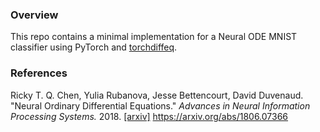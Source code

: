 ### Overview
This repo contains a minimal implementation for a Neural ODE MNIST classifier using PyTorch and [torchdiffeq](https://github.com/rtqichen/torchdiffeq).

### References
Ricky T. Q. Chen, Yulia Rubanova, Jesse Bettencourt, David Duvenaud. "Neural Ordinary Differential Equations." *Advances in Neural Information Processing Systems.* 2018. [[arxiv]](https://arxiv.org/abs/1806.07366)
https://arxiv.org/abs/1806.07366